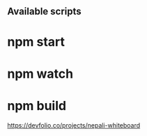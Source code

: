 ## Available scripts

# npm start

# npm watch

# npm build

https://devfolio.co/projects/nepali-whiteboard
